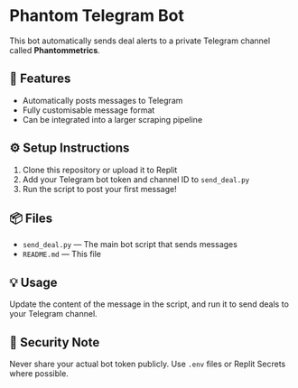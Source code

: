# Phantom Telegram Bot

This bot automatically sends deal alerts to a private Telegram channel called **Phantommetrics**.

## 🚀 Features

- Automatically posts messages to Telegram
- Fully customisable message format
- Can be integrated into a larger scraping pipeline

## ⚙️ Setup Instructions

1. Clone this repository or upload it to Replit
2. Add your Telegram bot token and channel ID to `send_deal.py`
3. Run the script to post your first message!

## 📦 Files

- `send_deal.py` — The main bot script that sends messages
- `README.md` — This file

## 💡 Usage

Update the content of the message in the script, and run it to send deals to your Telegram channel.

## 🔐 Security Note

Never share your actual bot token publicly. Use `.env` files or Replit Secrets where possible.

